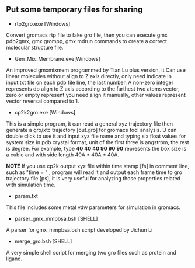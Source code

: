 ## Put some temporary files for sharing

* rtp2gro.exe [Windows]

Convert gromacs rtp file to fake gro file, then you can execute gmx pdb2gmx, gmx grompp, gmx mdrun commands to create a correct molecular structure file.

* Gen_Mix_Membrane.exe[Windows]

An improved gmxmixmem programmed by Tian Lu plus version, it Can use linear molecules without align to Z axis directly, only need indicate in input.txt file on each pdb file line, the last number.  A non-zero integer represents do align to Z axis according to the farthest two atoms vector, zero or 
empty represent you need align it manually, other values represent vector reversal compared to 1.


* cp2k2gro.exe [Windows]

This is a simple program, it can read a general xyz trajectory file then generate a gro/xtc trajectory [out.gro] for gromacs tool analysis.
U can double click to use it and input xyz file name and typing six float values for system size in pdb crystal format, unit of the first three is angstrom, the rest is degree. For example, type **40 40 40 90 90 90** represents the box size is a cubic and with side length 40A * 40A * 40A.


__NOTE__ If you use cp2k output xyz file within time stamp [fs] in comment line, such as "time = " , program will read it and output each frame time to gro trajectory file [ps], it is very useful for analyzing those properties related with simulation time.

* param.txt 

This file includes some metal vdw parameters for simulation in gromacs.

* parser_gmx_mmpbsa.bsh [SHELL]

A parser for gmx_mmpbsa.bsh script developed by Jichun Li

* merge_gro.bsh [SHELL]

A very simple shell script for merging two gro files such as protein and ligand.

